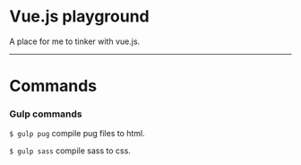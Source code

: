 # Vue.js playground

A place for me to tinker with vue.js. 

---

# Commands

### Gulp commands

`$ gulp pug` compile pug files to html.

`$ gulp sass` compile sass to css. 
